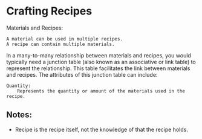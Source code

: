 # Crafting Recipes

Materials and Recipes:

    A material can be used in multiple recipes.
    A recipe can contain multiple materials.

In a many-to-many relationship between materials and recipes, you would typically need a junction table (also known as an associative or link table)
to represent the relationship. This table facilitates the link between materials and recipes.
The attributes of this junction table can include:

    Quantity:
        Represents the quantity or amount of the materials used in the recipe.
        


## Notes:

* Recipe is the recipe itself, not the knowledge of that the recipe holds.
